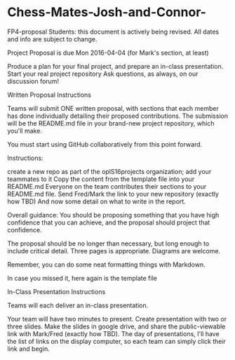 # Chess-Mates-Josh-and-Connor-

FP4-proposal
Students: this document is actively being revised. All dates and info are subject to change.

Project Proposal is due Mon 2016-04-04 (for Mark's section, at least)

Produce a plan for your final project, and prepare an in-class presentation.
Start your real project repository
Ask questions, as always, on our discussion forum!

Written Proposal Instructions

Teams will submit ONE written proposal, with sections that each member has done individually detailing their proposed contributions. The submission will be the README.md file in your brand-new project repository, which you'll make.

You must start using GitHub collaboratively from this point forward.

Instructions:

create a new repo as part of the oplS16projects organization; add your teammates to it
Copy the content from the template file into your README.md
Everyone on the team contributes their sections to your README.md file.
Send Fred/Mark the link to your new repository (exactly how TBD)
And now some detail on what to write in the report.

Overall guidance: You should be proposing something that you have high confidence that you can achieve, and the proposal should project that confidence.

The proposal should be no longer than necessary, but long enough to include critical detail. Three pages is appropriate. Diagrams are welcome.

Remember, you can do some neat formatting things with Markdown.

In case you missed it, here again is the template file

In-Class Presentation Instructions

Teams will each deliver an in-class presentation.

Your team will have two minutes to present. Create presentation with two or three slides. Make the slides in google drive, and share the public-viewable link with Mark/Fred (exactly how TBD). The day of presentations, I'll have the list of links on the display computer, so each team can simply click their link and begin.
